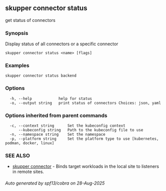 ## skupper connector status

get status of connectors

### Synopsis

Display status of all connectors or a specific connector

```
skupper connector status <name> [flags]
```

### Examples

```
skupper connector status backend
```

### Options

```
  -h, --help            help for status
  -o, --output string   print status of connectors Choices: json, yaml
```

### Options inherited from parent commands

```
  -c, --context string      Set the kubeconfig context
      --kubeconfig string   Path to the kubeconfig file to use
  -n, --namespace string    Set the namespace
  -p, --platform string     Set the platform type to use [kubernetes, podman, docker, linux]
```

### SEE ALSO

* [skupper connector](skupper_connector.md)	 - Binds target workloads in the local site to listeners in remote sites.

###### Auto generated by spf13/cobra on 28-Aug-2025
